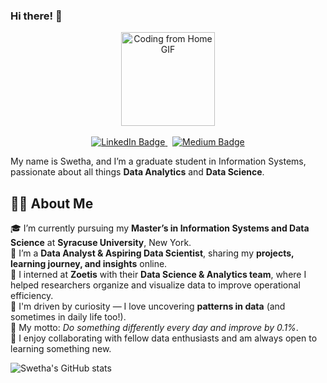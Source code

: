 ### Hi there! 👋


<div align="center">
    <img src="https://media1.giphy.com/media/v1.Y2lkPTc5MGI3NjExaHF3OXJwYXQ1NGVwMmEya215enBnaTgxMWwyMHlobTExenZhbDVmZSZlcD12MV9pbnRlcm5hbF9naWZfYnlfaWQmY3Q9cw/M9gbBd9nbDrOTu1Mqx/giphy.gif" width="150" alt="Coding from Home GIF"/>
    <br><br>
    <a href="https://www.linkedin.com/in/swetha-lakkoju/" target="_blank">
        <img src="https://img.shields.io/badge/LinkedIn-0077B5?style=for-the-badge&logo=linkedin&logoColor=white" alt="LinkedIn Badge"/>
    </a>
    &nbsp;
    <a href="https://medium.com/@shwetalakkoju" target="_blank">
        <img src="https://img.shields.io/badge/Medium-000000?style=for-the-badge&logo=medium&logoColor=white" alt="Medium Badge"/>
    </a>
</div>

My name is Swetha, and I’m a graduate student in Information Systems, passionate about all things **Data Analytics** and **Data Science**.

## 👩‍💻 About Me

🎓 I’m currently pursuing my **Master’s in Information Systems and Data Science** at **Syracuse University**, New York.  
💼 I’m a **Data Analyst & Aspiring Data Scientist**, sharing my **projects, learning journey, and insights** online.  
🔬 I interned at **Zoetis** with their **Data Science & Analytics team**, where I helped researchers organize and visualize data to improve operational efficiency.  
🧠 I'm driven by curiosity — I love uncovering **patterns in data** (and sometimes in daily life too!).  
🌱 My motto: *Do something differently every day and improve by 0.1%*.  
🤝 I enjoy collaborating with fellow data enthusiasts and am always open to learning something new.


![Swetha's GitHub stats](https://github-readme-stats.vercel.app/api?username=Shweta23-rgb&show_icons=true&theme=radical)




